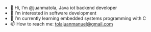 - 👋 Hi, I’m @juanmatola, Java iot backend developer
- 👀 I’m interested in software development
- 🌱 I’m currently learning embedded systems programming with C
- 📫 How to reach me: tolajuanmanuel@gmail.com
